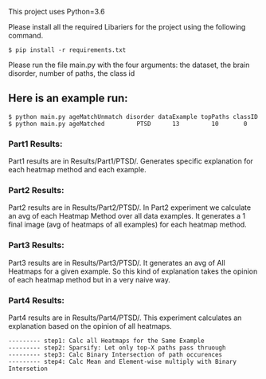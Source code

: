 
This project uses Python=3.6

Please install all the required Libariers for the project using the following command.

    $ pip install -r requirements.txt 

Please run the file main.py with the four arguments: the dataset, the brain disorder, number of paths, the class id

<h2>Here is an example run:</h2>

    $ python main.py ageMatchUnmatch disorder dataExample topPaths classID
	$ python main.py ageMatched         PTSD      13         10       0



<h3>Part1 Results:</h3>
    Part1 results are in Results/Part1/PTSD/. Generates specific explanation for each heatmap method and each example.


<h3>Part2 Results:</h3>
    Part2 results are in Results/Part2/PTSD/. In Part2 experiment we calculate an avg of each Heatmap Method over all data examples. It generates a 1 final image (avg of heatmaps of all examples) for each heatmap method.

<h3>Part3 Results:</h3>
    Part3 results are in Results/Part3/PTSD/. It generates an avg of All Heatmaps for a given example. So this kind of explanation takes the opinion of each heatmap method but in a very naive way.

<h3>Part4 Results:</h3>
    Part4 results are in Results/Part4/PTSD/. This experiment calculates an explanation based on the opinion of all heatmaps.

    --------- step1: Calc all Heatmaps for the Same Example
    --------- step2: Sparsify: Let only top-X paths pass thruough
    --------- step3: Calc Binary Intersection of path occurences
    --------- step4: Calc Mean and Element-wise multiply with Binary Intersetion